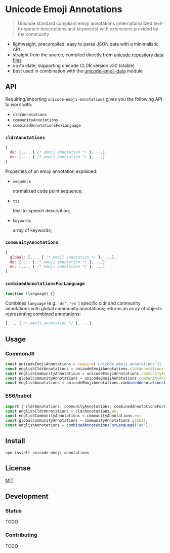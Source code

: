# Unicode Emoji Annotations

> Unicode standard compliant emoji annotations (internationalized text-to-speech descriptions and keywords) with extensions provided by the community

- lightweight, precompiled, easy to parse JSON data with a minimalistic API
- straight from the source, compiled directly from [unicode repository data files](http://unicode.org/repos/cldr/tags/release-30)
- up-to-date, supporting unicode CLDR version v30 (stable)
- best used in combination with the [unicode-emoji-data](https://www.npmjs.com/package/unicode-emoji-data) module

## API

Requiring/importing `unicode-emoji-annotations` gives you the following API to work with:

- `cldrAnnotations`
- `communityAnnotations`
- `combinedAnnotationsForLanguage`

### `cldrAnnotations`

```javascript
{
  de: [..., { /* emoji annotation */ }, ...],
  en: [..., { /* emoji annotation */ }, ...]
}
```

Properties of an emoji annotation explained:

- `sequence`

  normalized code point sequence;

- `tts`

  text-to-speech description;

- `keywords`

  array of keywords;

### `communityAnnotations`

```javascript
{
  global: [..., { /* emoji annotation */ }, ...],
  de: [..., { /* emoji annotation */ }, ...],
  en: [..., { /* emoji annotation */ }, ...]
}
```

### `combinedAnnotationsForLanguage`

```javascript
function (language) {}
```

Combines `language` (e.g. `'de'`, `'en'`) specific cldr and community annotations with global community annotations; returns an array of objects representing combined annotations:

```javascript
[..., { /* emoji annotation */ }, ...]
```

## Usage

### CommonJS

```javascript
const unicodeEmojiAnnotations = require('unicode-emoji-annotations');
const englishCldrAnnotations = unicodeEmojiAnnotations.cldrAnnotations.en;
const englishCommunityAnnotations = unicodeEmojiAnnotations.communityAnnotations.en;
const globalCommunityAnnotations = unicodeEmojiAnnotations.communityAnnotations.global;
const englishAnnotations = unicodeEmojiAnnotations.combinedAnnotationsForLanguage('en');
```

### ES6/babel

```javascript
import { cldrAnnotations, communityAnnotations, combinedAnnotationsForLanguage } from 'unicode-emoji-annotations';
const englishCldrAnnotations = cldrAnnotations.en;
const englishCommunityAnnotations = communityAnnotations.en;
const globalCommunityAnnotations = communityAnnotations.global;
const englishAnnotations = combinedAnnotationsForLanguage('en');
```

## Install

`npm install unicode-emoji-annotations`

## License

[MIT](https://github.com/dematerializer/unicode-emoji-annotations/blob/master/LICENSE)

## Development

### Status

TODO

### Contributing

TODO

